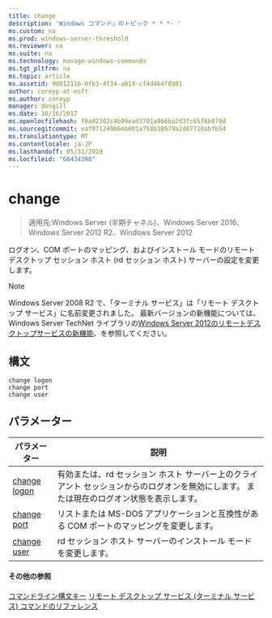 ```yaml
---
title: change
description: 'Windows コマンド」のトピック * * *- '
ms.custom: na
ms.prod: windows-server-threshold
ms.reviewer: na
ms.suite: na
ms.technology: manage-windows-commands
ms.tgt_pltfrm: na
ms.topic: article
ms.assetid: 90012116-0fb3-4f34-a819-cf4d4b4f8981
author: coreyp-at-msft
ms.author: coreyp
manager: dongill
ms.date: 10/16/2017
ms.openlocfilehash: f0a02302c4b99ead3701a966ba2d3fc65f6b078d
ms.sourcegitcommit: eaf071249b6eb6b1a758b38579a2d87710abfb54
ms.translationtype: MT
ms.contentlocale: ja-JP
ms.lasthandoff: 05/31/2019
ms.locfileid: "66434398"
---
```

# <a name="change"></a>change

>適用先:Windows Server (半期チャネル)、Windows Server 2016、Windows Server 2012 R2、Windows Server 2012

ログオン、COM ポートのマッピング、およびインストール モードのリモート デスクトップ セッション ホスト (rd セッション ホスト) サーバーの設定を変更します。
> [!NOTE]
> Windows Server 2008 R2 で、「ターミナル サービス」は「リモート デスクトップ サービス」に名前変更されました。 最新バージョンの新機能については、Windows Server TechNet ライブラリの[Windows Server 2012のリモートデスクトップサービスの新機能](https://technet.microsoft.com/library/hh831527)、を参照してください。
> ## <a name="syntax"></a>構文
> ```
> change logon
> change port
> change user
> ```
> ## <a name="parameters"></a>パラメーター
> 
> |            パラメーター            |                                                   説明                                                   |
> |---------------------------------|-----------------------------------------------------------------------------------------------------------------|
> | [change logon](change-logon.md) | 有効または、rd セッション ホスト サーバー上のクライアント セッションからのログオンを無効にします。 または現在のログオン状態を表示します。 |
> |  [change port](change-port.md)  |                リストまたは MS-DOS アプリケーションと互換性がある COM ポートのマッピングを変更します。                |
> |  [change user](change-user.md)  |                            rd セッション ホスト サーバーのインストール モードを変更します。                             |
> 
> #### <a name="additional-references"></a>その他の参照
> [コマンドライン構文キー](command-line-syntax-key.md)
> [リモート デスクトップ サービス &#40;ターミナル サービス&#41; コマンドのリファレンス](remote-desktop-services-terminal-services-command-reference.md)

